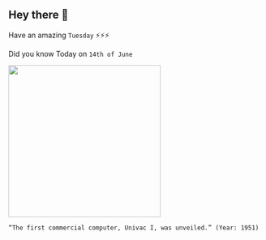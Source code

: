 ## Hey there 👋
Have an amazing `Tuesday` ⚡⚡⚡

Did you know Today on `14th of June`
 
 [<img src="https://upload.wikimedia.org/wikipedia/commons/9/9a/Univac_I_at_Census_Bureau_with_two_operators.jpg" width="300" />](https://en.wikipedia.org/wiki/UNIVAC_I#:~:text=June%2014) 
 ```
“The first commercial computer, Univac I, was unveiled.” (Year: 1951)
```
